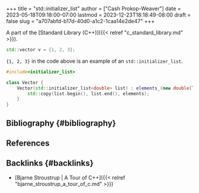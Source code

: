 +++
title = "std::initializer_list"
author = ["Cash Prokop-Weaver"]
date = 2023-05-18T09:18:00-07:00
lastmod = 2023-12-23T18:18:49-08:00
draft = false
slug = "a707abfd-b17d-40d0-a1c2-1caa14e2de47"
+++

A part of the [Standard Library (C++)]({{< relref "c_standard_library.md" >}}).

```C++
std::vector v = {1, 2, 3};
```

`{1, 2, 3}` in the code above is an example of an `std::initializer_list`.

```C++
#include<initializer_list>

class Vector {
    Vector(std::initializer_list<double> list) : elements_(new double[list.size()]), size(list.size()) {
        std::copy(list.begin(), list.end(), elements);
    }
}
```


## Bibliography {#bibliography}

## References

<style>.csl-entry{text-indent: -1.5em; margin-left: 1.5em;}</style><div class="csl-bib-body">
</div>



## Backlinks {#backlinks}

-   [Bjarne Stroustrup | A Tour of C++]({{< relref "bjarne_stroustrup_a_tour_of_c.md" >}})
